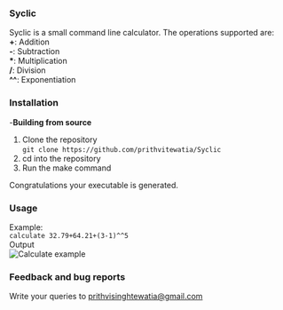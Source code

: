 ### Syclic
Syclic is a small command line calculator.
The operations supported are:  
**+**: Addition  
**-**: Subtraction  
**\***: Multiplication  
**/**: Division  
**^^**: Exponentiation

### Installation
-**Building from source**
1. Clone the repository  
```git clone https://github.com/prithvitewatia/Syclic```
2. cd into the repository  
3. Run the make command  

Congratulations your executable is generated.  

### Usage 
Example:  
```calculate 32.79+64.21+(3-1)^^5```  
Output  
![Calculate example](https://github.com/prithvitewatia/Syclic/blob/main/Syclic.png)  

### Feedback and bug reports
Write your queries to prithvisinghtewatia@gmail.com
